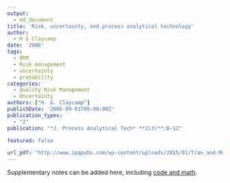 ```yaml
---
output:
  - md_document
title: 'Risk, uncertainty, and process analytical technology'
author: 
  - H G Claycamp
date: '2006'
tags:
  - QRM
  - Risk management
  - uncertainty
  - probability
categories:
  - Quality Risk Management
  - Uncertainty
authors: ["H. G. Claycamp"] 
publishDate: '2006-09-01T00:00:00Z'
publication_types:
  - "2"
publication: "*J. Process Analytical Tech* **2(3)**:8-12"

featured: false

url_pdf: "http://www.ipqpubs.com/wp-content/uploads/2015/01/Tran_and-Morgan_micronization1.pdf"
---
```

 



Supplementary notes can be added here, including [code and math](https://sourcethemes.com/academic/docs/writing-markdown-latex/).  

